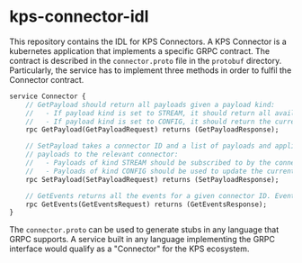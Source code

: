 # kps-connector-idl
This repository contains the IDL for KPS Connectors. A KPS Connector is a kubernetes application that implements a
specific GRPC contract. The contract is described in the `connector.proto` file in the `protobuf` directory.
Particularly, the service has to implement three methods in order to fulfil the Connector contract.

```proto
service Connector {
    // GetPayload should return all payloads given a payload kind:
    //   - If payload kind is set to STREAM, it should return all available streams (including discovered streams)
    //   - If payload kind is set to CONFIG, it should return the current config in use.
    rpc GetPayload(GetPayloadRequest) returns (GetPayloadResponse);

    // SetPayload takes a connector ID and a list of payloads and applies those
    // payloads to the relevant connector:
    //   - Payloads of kind STREAM should be subscribed to by the connector
    //   - Payloads of kind CONFIG should be used to update the current connector config
    rpc SetPayload(SetPayloadRequest) returns (SetPayloadResponse);

    // GetEvents returns all the events for a given connector ID. Events can be of type Alert or Status
    rpc GetEvents(GetEventsRequest) returns (GetEventsResponse);
}
```
The `connector.proto` can be used to generate stubs in any language that GRPC supports. A service built in any
language implementing the GRPC interface would qualify as a "Connector" for the KPS ecosystem.
